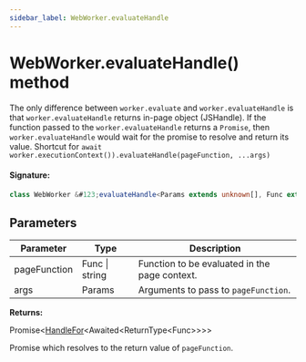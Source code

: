 ```yaml
---
sidebar_label: WebWorker.evaluateHandle
---
```


# WebWorker.evaluateHandle() method

The only difference between `worker.evaluate` and `worker.evaluateHandle` is that `worker.evaluateHandle` returns in-page object (JSHandle). If the function passed to the `worker.evaluateHandle` returns a `Promise`, then `worker.evaluateHandle` would wait for the promise to resolve and return its value. Shortcut for `await worker.executionContext()).evaluateHandle(pageFunction, ...args)`

#### Signature:

```typescript
class WebWorker &#123;evaluateHandle<Params extends unknown[], Func extends EvaluateFunc<Params> = EvaluateFunc<Params>>(pageFunction: Func | string, ...args: Params): Promise<HandleFor<Awaited<ReturnType<Func>>>>;&#125;
```

## Parameters

| Parameter    | Type           | Description                                     |
| ------------ | -------------- | ----------------------------------------------- |
| pageFunction | Func \| string | Function to be evaluated in the page context.   |
| args         | Params         | Arguments to pass to <code>pageFunction</code>. |

**Returns:**

Promise&lt;[HandleFor](./puppeteer.handlefor.md)&lt;Awaited&lt;ReturnType&lt;Func&gt;&gt;&gt;&gt;

Promise which resolves to the return value of `pageFunction`.

